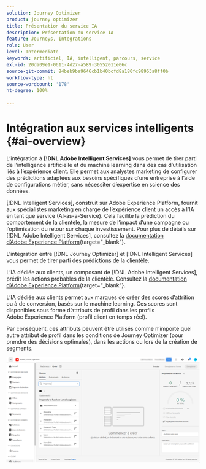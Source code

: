 ```yaml
---
solution: Journey Optimizer
product: journey optimizer
title: Présentation du service IA
description: Présentation du service IA
feature: Journeys, Integrations
role: User
level: Intermediate
keywords: artificiel, IA, intelligent, parcours, service
exl-id: 20da09e1-0611-4d27-a589-30552011e06c
source-git-commit: 84beb9ba9646cb1b40bcfd8a180fc98963a8ff0b
workflow-type: ht
source-wordcount: '178'
ht-degree: 100%

---
```


# Intégration aux services intelligents {#ai-overview}

L’intégration à **[!DNL Adobe Intelligent Services]** vous permet de tirer parti de l’intelligence artificielle et du machine learning dans des cas d’utilisation liés à l’expérience client. Elle permet aux analystes marketing de configurer des prédictions adaptées aux besoins spécifiques d’une entreprise à l’aide de configurations métier, sans nécessiter d’expertise en science des données.

[!DNL Intelligent Services], construit sur Adobe Experience Platform, fournit aux spécialistes marketing en charge de l’expérience client un accès à l’IA en tant que service (AI-as-a-Service). Cela facilite la prédiction du comportement de la clientèle, la mesure de l’impact d’une campagne ou l’optimisation du retour sur chaque investissement. Pour plus de détails sur [!DNL Adobe Intelligent Services], consultez la [documentation d’Adobe Experience Platform](https://experienceleague.adobe.com/docs/experience-platform/intelligent-services/home.html?lang=fr){target="_blank"}.

L&#39;intégration entre [!DNL Journey Optimizer] et [!DNL Intelligent Services] vous permet de tirer parti des prédictions de la clientèle.

L’IA dédiée aux clients, un composant de [!DNL Adobe Intelligent Services], prédit les actions probables de la clientèle. Consultez la [documentation d’Adobe Experience Platform](https://experienceleague.adobe.com/docs/experience-platform/intelligent-services/customer-ai/overview.html?lang=fr){target="_blank"}.

L’IA dédiée aux clients permet aux marques de créer des scores d’attrition ou à de conversion, basés sur le machine learning. Ces scores sont disponibles sous forme d’attributs de profil dans les profils Adobe Experience Platform (profil client en temps réel).

Par conséquent, ces attributs peuvent être utilisés comme n’importe quel autre attribut de profil dans les conditions de Journey Optimizer (pour prendre des décisions optimales), dans les actions ou lors de la création de segments.

![](assets/customer-ai.png)

